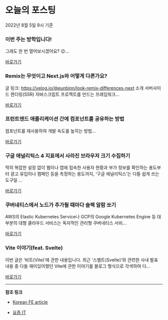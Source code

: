 # 오늘의 포스팅 
2022년 8월 5일 9시 기준 

###  이번 주는 방학입니다! 

 그래도 한 번 열어보시겠어요? 😉... 

 [바로가기](https://kofearticle.substack.com/p/korean-fe-article--b9d) 

###  Remix는 무엇이고 Next.js와 어떻게 다른가요? 

 글 링크: https://velog.io/@eunbinn/look-remix-differences-next 소개 서버사이드 렌더링(SSR) 자바스크립트 프로젝트를 만드는 프레임워크... 

 [바로가기](https://kofearticle.substack.com/p/korean-fe-article-remix-nextjs-) 

###  프런트엔드 애플리케이션 간에 컴포넌트를 공유하는 방법 

 컴포넌트를 재사용하여 개발 속도를 높히는 방법... 

 [바로가기](https://kofearticle.substack.com/p/korean-fe-article--46c) 

### 구글 애널리틱스 4 지표에서 사라진 브라우저 크기 수집하기 

 딱히 복잡한 설정 없이 웹이나 앱에 접속한 사용자 현황과 부가 정보를 확인하는 용도부터 광고 유입이나 캠페인 등을 측정하는 용도까지, ‘구글 애널리틱스’는 다들 쉽게 쓰는 도구일 ... 

 [바로가기](https://yozm.wishket.com/magazine/detail/1625/) 

### 쿠버네티스에서 노드가 추가될 때마다 슬랙 알람 쏘기 

 AWS의 Elastic Kubernetes Service나 GCP의 Google Kubernetes Engine 등 대부분의 대형 클라우드 서비스는 독자적인 관리형 쿠버네티스 서비... 

 [바로가기](https://yozm.wishket.com/magazine/detail/1623/) 

### Vite 이야기(feat. Svelte) 

 이번 글은 ‘비트(Vite)’에 관한 내용입니다. 최근 ‘스벨트(Svelte)’와 관련한 사내 발표 내용 중 다들 재미있어했던 Vite에 관한 이야기를 블로그 형식으로 각색하여 다... 

 [바로가기](https://yozm.wishket.com/magazine/detail/1620/) 

---

**참조 링크**

- [Korean FE article](https://kofearticle.substack.com) 

- [요즘 IT](https://yozm.wishket.com/magazine) 

